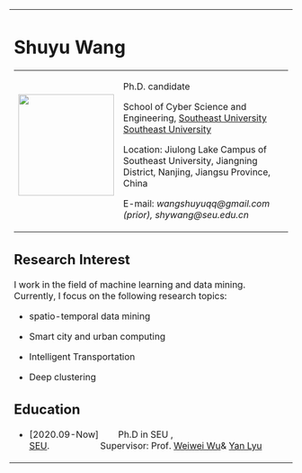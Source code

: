 <!DOCTYPE html PUBLIC "-//W3C//DTD XHTML 1.1//EN"
  "http://www.w3.org/TR/xhtml11/DTD/xhtml11.dtd">
<html xmlns="http://www.w3.org/1999/xhtml" xml:lang="en">
<head>
<meta name="generator" content="jemdoc, see http://jemdoc.jaboc.net/" />
<meta http-equiv="Content-Type" content="text/html;charset=utf-8" />
<link rel="stylesheet" href="jemdoc.css" type="text/css" />
</head>
<body>
<table summary="Table for page layout." id="tlayout">
<tr valign="top">
<td id="layout-content">
<div id="toptitle">
<h1>Shuyu Wang </h1>
</div>
<table class="imgtable"><tr><td>
<a href="http://wangshuyu.github.io"><img src= alt="^-^" width="170px" height="180px" /></a>&nbsp;</td>
<td align="left"><p>Ph.D. candidate<br /> </p>
<p>School of Cyber Science and Engineering, <a href="https://www.seu.edu.cn//">Southeast University
Southeast University</a><br /></p>
<p>Location: Jiulong Lake Campus of Southeast University, Jiangning District, Nanjing, Jiangsu Province, China <br /> </p>
<p>E-mail: <i>wangshuyuqq@gmail.com (prior), shywang@seu.edu.cn</i> <br /></p>
</td></tr></table>

<h2>Research Interest</h2>
<p><a id="researchinterest" name="researchinterest" class="anchor"> </a>
I work in the field of machine learning and data mining. Currently, I focus on the following research topics:</p>
<ul>
<li><p>spatio-temporal data mining</p>
</li>
<li><p>Smart city and urban computing</p>
</li>
<li><p>Intelligent Transportation</p>
</li>
<li><p>Deep clustering</p>

</ul>
<h2>Education</h2>
<p><a id="education" name="education" class="anchor"> </a></p>
<ul>
<li><p>[2020.09-Now]&nbsp;&nbsp;&nbsp;&nbsp;&nbsp;&nbsp;&nbsp;&nbsp;Ph.D in SEU , <a href="https://www.seu.edu.cn//">SEU</a>.&nbsp;&nbsp;&nbsp;&nbsp;&nbsp;&nbsp;&nbsp;&nbsp;&nbsp;&nbsp;&nbsp;&nbsp;&nbsp;&nbsp;&nbsp;&nbsp;&nbsp;&nbsp;&nbsp;&nbsp;&nbsp;Supervisor: Prof. <a href="https://cse.seu.edu.cn/2019/0103/c23024a257230/pagem.htm/">Weiwei Wu</a>&amp; <a href="https://cse.seu.edu.cn/2020/1029/c23024a351517/pagem.htm/">Yan Lyu </a></p>

</ul>


</ol>
</td>
</tr>
</table>
</body>
</html>
